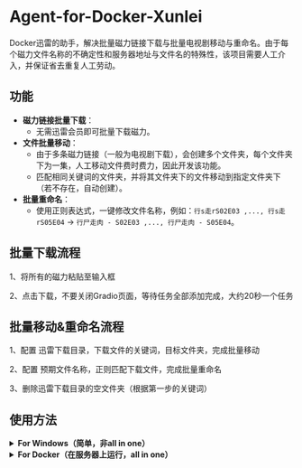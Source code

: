 # Agent-for-Docker-Xunlei

Docker迅雷的助手，解决批量磁力链接下载与批量电视剧移动与重命名。由于每个磁力文件名称的不确定性和服务器地址与文件名的特殊性，该项目需要人工介入，并保证省去重复人工劳动。

## 功能

- **磁力链接批量下载**：
  - 无需迅雷会员即可批量下载磁力。
- **文件批量移动**：
  - 由于多条磁力链接（一般为电视剧下载），会创建多个文件夹，每个文件夹下为一集，人工移动文件费时费力，因此开发该功能。
  - 匹配相同关键词的文件夹，并将其文件夹下的文件移动到指定文件夹下（若不存在，自动创建）。
- **批量重命名**：
  - 使用正则表达式，一键修改文件名称，例如：`行s走rS02E03 ,..., 行s走rS05E04` → `行尸走肉 - S02E03 ,..., 行尸走肉 - S05E04`。

## 批量下载流程
1、将所有的磁力粘贴至输入框

2、点击下载，不要关闭Gradio页面，等待任务全部添加完成，大约20秒一个任务

## 批量移动&重命名流程
1、配置 迅雷下载目录，下载文件的关键词，目标文件夹，完成批量移动

2、配置 预期文件名称，正则匹配下载文件，完成批量重命名

3、删除迅雷下载目录的空文件夹（根据第一步的关键词）

## 使用方法
<details>
<summary><strong>For Windows（简单，非all in one）</strong></summary>

### 环境准备

#### 1. 安装依赖

确保已安装 Python 3.x，然后运行以下命令安装项目依赖：
```bash
pip install -r requirements.txt
```
或
```bash
pip install -r gradio selenium paramiko chromedriver-autoinstaller
```

#### 2. 修改app.py配置
![界面截图00](img/Win3.png)
主要修改的有四个配置变量：
`SERVER_IP`为服务器IP地址
`DOWNLOAD_PAGE_URL`为迅雷下载界面网址
`REMOTE_PATH_CHOICES`是服务器本地的下载地址（由于Docker迅雷的需要很高的权限，如果不修改其PID与GID，在后续的移动文件部分会很麻烦，因此需要迅雷文件夹地址进行Chmod -R 777，如果修改过PID/GID无需填写。
`LOCAL_FOLDER_CHOICES`为SMB协议下，访问迅雷下载文件夹的地址
示例如下：
```bash
SERVER_IP="100.97.*.*"
DOWNLOAD_PAGE_URL = "http://100.97.*.*:2345"
REMOTE_PATH_CHOICES = [
        "/srv/Device/DataBase/Xunlei_download",
        "/srv/Device/DataBase2/Xunlei_download"
    ]
LOCAL_FOLDER_CHOICES = [
        r"\\100.97.*.*\DataBase\Xunlei_download",
        r"\\100.97.*.*\DataBase2\Xunlei_download"
    ]
```
#### 3. 运行并进入 Gradio

运行以下命令启动 GUI 界面：
```bash
python app.py
```

访问：
```bash
127.0.0.1:7861
```
或
```bash
192.168.*.*:7861
```
---
### 4. 选择批量处理TAB

主要探讨批量处理部分：
---
### 第一步-登录服务器并查看迅雷下载文件夹

![界面截图01](img/Win1.png)

输入服务器的用户名与密码，如果修改过迅雷的PID、GID则无需此步操作，仅需确认SMB协议下的访问地址点击读取文件夹结构。
若熟悉自己下载的文件名称，则无需点击。

---

### 第二步-批量移动与重命名

![界面截图02](img/Win2.png)
1. **根目录（下载目录）**：根目录为迅雷下载目录，点击预览子文件夹来展示目录下的文件夹以便挑选关键词。
2. **文件夹关键词**：该变量用于匹配文件夹名称，相当于选择特定文件夹进行操作（无正则表达式）。
3. **目标文件夹**：指定文件夹，将需要移动的文件移动到该文件夹（若不存在则自动创建）。

填完上述三个变量后，点击执行移动并确认无误后，关闭预览模式，实际执行移动。

移动完成后需要填写 **重命名前缀** 与 **自定义正则式**。

#### 例如：

现有 `行s走rS02E03`、`行s走rS02E04`，
- **重命名前缀** 填写为 `行尸走肉 - S`
- **自定义正则式** 填写为 `S(\\d+E\\d+)`

即可重命名为：
```bash
行尸走肉 - S02E03
行尸走肉 - S02E04
```

1. **重命名前缀**：期望的文件夹名称，例如 `行s走r` → `行尸走肉`。
2. **自定义正则式**：匹配括号内的正则表达式并返回匹配值。

填完上述两个变量后，点击执行重命名并确认无误后，关闭预览模式，实际执行重命名。

---
### 第三步-删除空文件夹

最后，删除迅雷下载目录的空文件夹（自动匹配之前的关键词），同样需要关闭预览模式进行实际删除。

</details> <details> <summary><strong>For Docker（在服务器上运行，all in one）</strong></summary>

### 测试环境

- 已在树莓派4B-4GB OMV系统上进行测试
- ```bash
  ~# cat /etc/os-release
  >>>
  PRETTY_NAME="Debian GNU/Linux 12 (bookworm)"
  NAME="Debian GNU/Linux"
  VERSION_ID="12"
  VERSION="12 (bookworm)"
  VERSION_CODENAME=bookworm
  ID=debian
  HOME_URL="https://www.debian.org/"
  SUPPORT_URL="https://www.debian.org/support"
  BUG_REPORT_URL="https://bugs.debian.org/"
  ```

### 前置条件
- 确保已安装 Docker 和 Docker Compose。

### 1. 代理设置说明

构建时使用了代理，如需调整代理，修改`docker-compose.yml`中的以下部分，这是保证Dockerfile稳定安装而配置的代理：

```yaml
args:
  HTTP_PROXY: "http://你的IP地址:10809"
  HTTPS_PROXY: "http://你的IP地址:10809"
```
### 2. 目录映射说明

容器已将主机以下路径映射至容器内对应位置：

| 主机路径                              | 容器路径       |
|-----------------------------------|---------------|
| `/srv/硬盘位置/DataBase`            | `/DataBase`   |
| `/srv/硬盘位置/DataBase2`           | `/DataBase2`  |
| `/srv/硬盘位置/DataBase/docker_staff/move_rename` | `/app`        |

### 3. 构建镜像并启动容器

在含有 `docker-compose.yml` 文件的目录中，执行以下命令构建镜像并启动容器：

```bash
docker-compose up -d --build
```

### 4. 访问服务

启动完成后，通过浏览器访问以下地址进入 Gradio 界面：

- 本地访问：
```bash
http://127.0.0.1:7861
```

- 局域网访问（替换为实际IP）：
```bash
http://192.168.*.*:7861
```


## 批量下载磁力界面以及Docker版本界面

![界面截图1](img/屏幕截图1.png)

---

![界面截图2](img/屏幕截图2.png)

---

![界面截图3](img/屏幕截图3.png)

---

![界面截图4](img/屏幕截图4.png)


